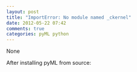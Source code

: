```yaml
---
layout: post
title: "ImportError: No module named _ckernel"
date: 2012-05-22 07:42
comments: true
categories: pyML python
---
```


None


After installing pyML from source: 


